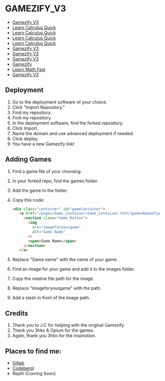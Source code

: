 # GAMEZIFY_V3

- [Gamezify V3](https://gamezify-v3.vercel.app/)
- [Learn Calculus Quick](https://learn-calculus-quick-8lgwlsia2-toomuchonmyminds-projects.vercel.app/)
- [Learn Calculus Quick](https://learn-calculus-quick-8lgwlsia2-toomuchonmyminds-projects.vercel.app/)
- [Learn Calculus Quick](https://learn-calculus-quick-git-main-toomuchonmyminds-projects.vercel.app/)
- [Learn Calculus Quick](https://learn-calculus-quick.vercel.app/)
- [Gamezify V3](https://gamezify-v3-cbta20tgv-toomuchonmyminds-projects.vercel.app/)
- [Gamezify V3](https://gamezify-v3-git-main-toomuchonmyminds-projects.vercel.app/)
- [Gamezify V3](https://gamezify-v3.vercel.app/)
- [Gamezify](https://gamezify.netlify.app/)
- [Learn Math Fast](https://learnmathfast.netlify.app)
- [Gamezify V3](https://toomuchonmymind.github.io/GAMEZIFY_V3)

## Deployment

1. Go to the deployment software of your choice.
2. Click "Import Repository."
3. Find my repository.
4. Fork my repository.
5. In the deployment software, find the forked repository.
6. Click Import.
7. Name the domain and use advanced deployment if needed.
8. Click deploy.
9. You have a new Gamezify link!

## Adding Games

1. Find a game file of your choosing.
2. In your forked repo, find the games folder.
3. Add the game to the folder.
4. Copy this code:

   ```html
   <div class="container" id="gameContainer">
      <a href="/pages/Game_Container/Game_Container.html?game=Nameofyourgame">
        <section class="Game_Button">
          <img
            src="imageforyourgame"
            alt="Game Name"
          />
          <span>Game Name</span>
        </section>
      </a>
   ```

5. Replace "Game name" with the name of your game.
6. Find an image for your game and add it to the images folder.
7. Copy the relative file path for the image.
8. Replace "imageforyourgame" with the path.
9. Add a slash in front of the image path.

## Credits

1. Thank you to J.C for helping with the original Gamezify.
2. Thank you 3hko & Opium for the games.
3. Again, thank you 3hko for the inspiration.

## Places to find me:

- [Gitlab](https://gitlab.com/gamezify/GAMEZIFY_V3)
- [Codeberg](https://codeberg.org/TooMuchOnMyMind/GAMEZIFY_V3#places-to-find-me-1))
- Replit (Coming Soon)



